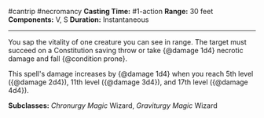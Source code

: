 #cantrip #necromancy
**Casting Time:** #1-action
**Range:** 30 feet
**Components:** V, S
**Duration:** Instantaneous

---

You sap the vitality of one creature you can see in range. The target must succeed on a Constitution saving throw or take {@damage 1d4} necrotic damage and fall {@condition prone}.

This spell's damage increases by {@damage 1d4} when you reach 5th level ({@damage 2d4}), 11th level ({@damage 3d4}), and 17th level ({@damage 4d4}).


**Subclasses:** *Chronurgy Magic* Wizard, *Graviturgy Magic* Wizard
